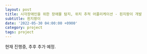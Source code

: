 ```yaml
---
layout: post
title: 시각장애인을 위한 장애물 탐지, 위치 추적 어플리케이션 - 흰지팡이 개발
subtitle: 흰지팡이
date: '2022-05-30 04:00:00 +0900'
category: project
tags: project
---
```


현재 진행중, 추후 추가 예정.